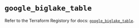 # `google_biglake_table`

Refer to the Terraform Registory for docs: [`google_biglake_table`](https://registry.terraform.io/providers/hashicorp/google/5.7.0/docs/resources/biglake_table).
